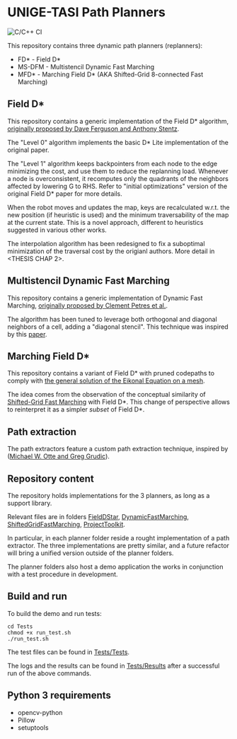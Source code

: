 # UNIGE-TASI Path Planners
![C/C++ CI](https://github.com/roncapat/UNIGE-TASI-path-planners/workflows/C/C++%20CI/badge.svg)

This repository contains three dynamic path planners (replanners):
* FD* - Field D*
* MS-DFM - Multistencil Dynamic Fast Marching
* MFD* - Marching Field D* (AKA Shifted-Grid 8-connected Fast Marching)

## Field D*
This repository contains a generic implementation of the Field D* algorithm,
[originally proposed by Dave Ferguson and Anthony Stentz](
https://www.ri.cmu.edu/pub_files/pub4/ferguson_david_2005_3/ferguson_david_2005_3.pdf).

The "Level 0" algorithm implements the basic D* Lite implementation of the original paper.

The "Level 1" algorithm keeps backpointers from each node to the edge minimizing the cost,
and use them to reduce the replanning load. Whenever a node is overconsistent, it recomputes
only the quadrants of the neighbors affected by lowering G to RHS.
Refer to "initial optimizations" version of the original Field D* paper for more details.

When the robot moves and updates the map, keys are recalculated w.r.t. the new position
(if heuristic is used) and the minimum traversability of the map at the current state.
This is a novel approach, different to heuristics suggested in various other works.

The interpolation algorithm has been redesigned to fix a suboptimal minimization
of the traversal cost by the origianl authors. More detail in <THESIS CHAP 2>.


## Multistencil Dynamic Fast Marching
This repository contains a generic implementation of Dynamic Fast Marching,
[originally proposed by Clement Petres et al.](
https://ieeexplore.ieee.org/document/4154833).

The algorithm has been tuned to leverage both orthogonal and diagonal neighbors
of a cell, adding a "diagonal stencil". This technique was inspired by this
[paper](https://ieeexplore.ieee.org/document/6970475).

## Marching Field D*
This repository contains a variant of Field D* with pruned codepaths to comply with
[the general solution of the Eikonal Equation on a mesh](https://www.pnas.org/content/97/11/5699).

The idea comes from the observation of the conceptual similarity of [Shifted-Grid Fast Marching](
https://link.springer.com/content/pdf/10.1007/3-540-45103-X_151.pdf) with Field D*. This change of
perspective allows to reinterpret it as a simpler _subset_ of Field D*.


## Path extraction
The path extractors feature a custom path extraction technique, inspired by
([Michael W. Otte and Greg Grudic](https://ieeexplore.ieee.org/document/5354775)).

## Repository content
The repository holds implementations for the 3 planners, as long as a support library.

Relevant files are in folders [FieldDStar](FieldDStar), [DynamicFastMarching](DynamicFastMarching),
[ShiftedGridFastMarching](ShiftedGridFastMarching), [ProjectToolkit](ProjectToolkit).

In particular, in each planner folder reside a rought implementation of a path extractor. The three
implementations are pretty similar, and a future refactor will bring a unified version outside of the planner folders.

The planner folders also host a demo application the works in conjunction with a test procedure in development.

## Build and run
To build the demo and run tests:
```
cd Tests
chmod +x run_test.sh
./run_test.sh
```
The test files can be found in [Tests/Tests](Tests/Tests).

The logs and the results can be found in [Tests/Results](Tests/Results) after a successful run of the above commands.

## Python 3 requirements
* opencv-python
* Pillow
* setuptools
